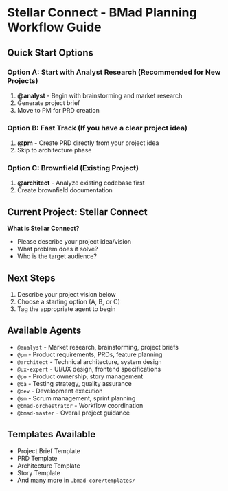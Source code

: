 # Stellar Connect - BMad Planning Workflow Guide

## Quick Start Options

### Option A: Start with Analyst Research (Recommended for New Projects)

1. **@analyst** - Begin with brainstorming and market research
2. Generate project brief
3. Move to PM for PRD creation

### Option B: Fast Track (If you have a clear project idea)

1. **@pm** - Create PRD directly from your project idea
2. Skip to architecture phase

### Option C: Brownfield (Existing Project)

1. **@architect** - Analyze existing codebase first
2. Create brownfield documentation

## Current Project: Stellar Connect

**What is Stellar Connect?**

- Please describe your project idea/vision
- What problem does it solve?
- Who is the target audience?

## Next Steps

1. Describe your project vision below
2. Choose a starting option (A, B, or C)
3. Tag the appropriate agent to begin

## Available Agents

- `@analyst` - Market research, brainstorming, project briefs
- `@pm` - Product requirements, PRDs, feature planning
- `@architect` - Technical architecture, system design
- `@ux-expert` - UI/UX design, frontend specifications
- `@po` - Product ownership, story management
- `@qa` - Testing strategy, quality assurance
- `@dev` - Development execution
- `@sm` - Scrum management, sprint planning
- `@bmad-orchestrator` - Workflow coordination
- `@bmad-master` - Overall project guidance

## Templates Available

- Project Brief Template
- PRD Template
- Architecture Template
- Story Template
- And many more in `.bmad-core/templates/`
